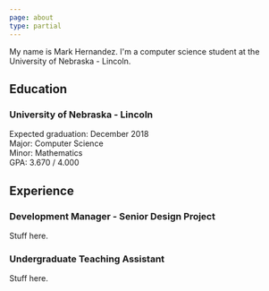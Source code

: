 ```yaml
---
page: about
type: partial
---
```


My name is Mark Hernandez. I'm a computer science student at the University of Nebraska - Lincoln.

## Education

### University of Nebraska - Lincoln
Expected graduation: December 2018<br />
Major: Computer Science<br />
Minor: Mathematics<br />
GPA: 3.670 / 4.000

## Experience

### Development Manager - Senior Design Project
Stuff here.

### Undergraduate Teaching Assistant
Stuff here.
